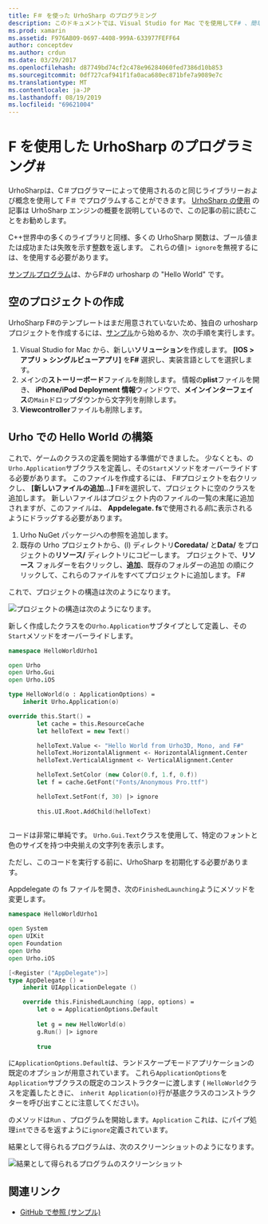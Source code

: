 ```yaml
---
title: F＃ を使った UrhoSharp のプログラミング
description: このドキュメントでは、Visual Studio for Mac でを使用してF# 、簡単な Hello World UrhoSharp アプリケーションを作成する方法について説明します。
ms.prod: xamarin
ms.assetid: F976AB09-0697-4408-999A-633977FEFF64
author: conceptdev
ms.author: crdun
ms.date: 03/29/2017
ms.openlocfilehash: d87749bd74cf2c478e96284060fed7386d10b853
ms.sourcegitcommit: 0df727caf941f1fa0aca680ec871bfe7a9089e7c
ms.translationtype: MT
ms.contentlocale: ja-JP
ms.lasthandoff: 08/19/2019
ms.locfileid: "69621004"
---
```

# <a name="programming-urhosharp-with-f"></a>F を使用した UrhoSharp のプログラミング\#

UrhoSharpは、C＃プログラマーによって使用されるのと同じライブラリーおよび概念を使用して F＃ でプログラムすることができます。 [UrhoSharp の使用](~/graphics-games/urhosharp/using.md) の記事は UrhoSharp エンジンの概要を説明しているので、この記事の前に読むことをお勧めします。

C++世界中の多くのライブラリと同様、多くの UrhoSharp 関数は、ブール値または成功または失敗を示す整数を返します。 これらの値`|> ignore`を無視するには、を使用する必要があります。

[サンプルプログラム](https://github.com/xamarin/recipes/tree/master/Recipes/cross-platform/urho/urho-fsharp/HelloWorldUrhoFsharp)は、からF#の urhosharp の "Hello World" です。

## <a name="creating-an-empty-project"></a>空のプロジェクトの作成

UrhoSharp F#のテンプレートはまだ用意されていないため、独自の urhosharp プロジェクトを作成するには、[サンプル](https://github.com/xamarin/recipes/tree/master/Recipes/cross-platform/urho/urho-fsharp/HelloWorldUrhoFsharp)から始めるか、次の手順を実行します。

1. Visual Studio for Mac から、新しい**ソリューション**を作成します。 **[IOS > アプリ > シングルビューアプリ]** を**F#** 選択し、実装言語としてを選択します。 
1. メインの**ストーリーボード**ファイルを削除します。 情報の**plist**ファイルを開き、 **iPhone/iPod Deployment 情報**ウィンドウで、**メインインターフェイス**の`Main`ドロップダウンから文字列を削除します。
1. **Viewcontroller**ファイルも削除します。

## <a name="building-hello-world-in-urho"></a>Urho での Hello World の構築

これで、ゲームのクラスの定義を開始する準備ができました。 少なくとも、の`Urho.Application`サブクラスを定義し、その`Start`メソッドをオーバーライドする必要があります。 このファイルを作成するには、 F#プロジェクトを右クリックし、 **[新しいファイルの追加...]** F#を選択して、プロジェクトに空のクラスを追加します。 新しいファイルはプロジェクト内のファイルの一覧の末尾に追加されますが、このファイルは、 **Appdelegate. fs**で使用される*前*に表示されるようにドラッグする必要があります。

1. Urho NuGet パッケージへの参照を追加します。
1. 既存の Urho プロジェクトから、(l) ディレクトリ**Coredata/** と**Data/** をプロジェクトの**リソース/** ディレクトリにコピーします。 プロジェクトで、**リソース** フォルダーを右クリックし、**追加**、既存のフォルダーの追加 の順にクリックして、これらのファイルをすべてプロジェクトに追加します。 F#

これで、プロジェクトの構造は次のようになります。

![](fsharp-images/solutionpane.png "プロジェクトの構造は次のようになります。")

新しく作成したクラスをの`Urho.Application`サブタイプとして定義し、その`Start`メソッドをオーバーライドします。

```fsharp
namespace HelloWorldUrho1

open Urho
open Urho.Gui
open Urho.iOS

type HelloWorld(o : ApplicationOptions) =
    inherit Urho.Application(o) 

override this.Start() = 
        let cache = this.ResourceCache
        let helloText = new Text()

        helloText.Value <- "Hello World from Urho3D, Mono, and F#"
        helloText.HorizontalAlignment <- HorizontalAlignment.Center
        helloText.VerticalAlignment <- VerticalAlignment.Center

        helloText.SetColor (new Color(0.f, 1.f, 0.f))
        let f = cache.GetFont("Fonts/Anonymous Pro.ttf")

        helloText.SetFont(f, 30) |> ignore
                  
        this.UI.Root.AddChild(helloText)
            
```

コードは非常に単純です。 `Urho.Gui.Text`クラスを使用して、特定のフォントと色のサイズを持つ中央揃えの文字列を表示します。 

ただし、このコードを実行する前に、UrhoSharp を初期化する必要があります。 

Appdelegate の fs ファイルを開き、次の`FinishedLaunching`ようにメソッドを変更します。

```fsharp
namespace HelloWorldUrho1

open System
open UIKit
open Foundation
open Urho
open Urho.iOS

[<Register ("AppDelegate")>]
type AppDelegate () =
    inherit UIApplicationDelegate ()

    override this.FinishedLaunching (app, options) =
        let o = ApplicationOptions.Default
     
        let g = new HelloWorld(o)
        g.Run() |> ignore
       
        true
```

に`ApplicationOptions.Default`は、ランドスケープモードアプリケーションの既定のオプションが用意されています。 これら`ApplicationOptions`を`Application`サブクラスの既定のコンストラクターに渡します ( `HelloWorld`クラスを定義したときに、 `inherit Application(o)`行が基底クラスのコンストラクターを呼び出すことに注意してください)。

のメソッドは`Run` 、プログラムを開始します。`Application` これは、にパイプ処理`int`できるを返すように`ignore`定義されています。

結果として得られるプログラムは、次のスクリーンショットのようになります。

![結果として得られるプログラムのスクリーンショット](fsharp-images/helloworldfsharp.png)

## <a name="related-links"></a>関連リンク

- [GitHub で参照 (サンプル)](https://github.com/xamarin/recipes/tree/master/Recipes/cross-platform/urho/urho-fsharp/HelloWorldUrhoFsharp)
